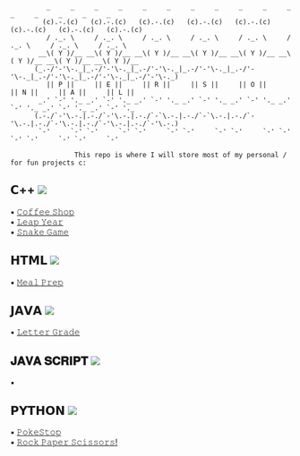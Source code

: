 ```

         _     _     _     _     _     _     _     _     _     _     _     _     _     _     _     _   
        (c).-.(c)   (c).-.(c)   (c).-.(c)   (c).-.(c)   (c).-.(c)   (c).-.(c)   (c).-.(c)   (c).-.(c)  
         / ._. \     / ._. \     / ._. \     / ._. \     / ._. \     / ._. \     / ._. \     / ._. \   
       __\( Y )/__ __\( Y )/__ __\( Y )/__ __\( Y )/__ __\( Y )/__ __\( Y )/__ __\( Y )/__ __\( Y )/__ 
      (_.-/'-'\-._|_.-/'-'\-._|_.-/'-'\-._|_.-/'-'\-._|_.-/'-'\-._|_.-/'-'\-._|_.-/'-'\-._|_.-/'-'\-._)
         || 𝙿 ||     || 𝙴 ||     || 𝚁 ||     || 𝚂 ||     || 𝙾 ||     || 𝙽 ||     || 𝙰 ||     || 𝙻 ||   
       _.' `-' '._ _.' `-' '._ _.' `-' '._ _.' `-' '._ _.' `-' '._ _.' `-' '._ _.' `-' '._ _.' `-' '._ 
      (.-./`-'\.-.|.-./`-'\.-.|.-./`-`\.-.|.-./`-`\.-.|.-./`-'\.-.|.-./`-'\.-.|.-./`-'\.-.|.-./`-'\.-.)
       `-'     `-' `-'     `-' `-'     `-' `-'     `-' `-'     `-' `-'     `-' `-'     `-' `-'     `-' 

                𝚃𝚑𝚒𝚜 𝚛𝚎𝚙𝚘 𝚒𝚜 𝚠𝚑𝚎𝚛𝚎 𝙸 𝚠𝚒𝚕𝚕 𝚜𝚝𝚘𝚛𝚎 𝚖𝚘𝚜𝚝 𝚘𝚏 𝚖𝚢 𝚙𝚎𝚛𝚜𝚘𝚗𝚊𝚕 / 𝚏𝚘𝚛 𝚏𝚞𝚗 𝚙𝚛𝚘𝚓𝚎𝚌𝚝𝚜 𝚌:

```

## 𝗖++ <img src="https://github.com/abranhe/programming-languages-logos/blob/master/src/cpp/cpp_24x24.png"/>
:black_small_square: [𝙲𝚘𝚏𝚏𝚎𝚎 𝚂𝚑𝚘𝚙](https://github.com/giannagalard/Personal-Projects/blob/main/C%2B%2B/Coffee%20Shop.cpp)     
:black_small_square: [𝙻𝚎𝚊𝚙 𝚈𝚎𝚊𝚛](https://github.com/giannagalard/Personal-Projects/tree/main/C%2B%2B/Leap%20Year)   
:black_small_square: [𝚂𝚗𝚊𝚔𝚎 𝙶𝚊𝚖𝚎](https://github.com/giannagalard/Personal-Projects/blob/main/C%2B%2B/Snake%20Game.cpp)

## 𝗛𝗧𝗠𝗟 <img src="https://github.com/abranhe/programming-languages-logos/blob/master/src/html/html_24x24.png"/>  
:black_small_square: [𝙼𝚎𝚊𝚕 𝙿𝚛𝚎𝚙](https://github.com/giannagalard/Personal-Projects/tree/main/HTML/Meal%20Prep)  

## 𝗝𝗔𝗩𝗔 <img src="https://github.com/abranhe/programming-languages-logos/blob/master/src/java/java_24x24.png"/>  
:black_small_square: [𝙻𝚎𝚝𝚝𝚎𝚛 𝙶𝚛𝚊𝚍𝚎](https://github.com/giannagalard/Personal-Projects/blob/main/Java/LetterGrade.java)  

## 𝐉𝐀𝐕𝐀 𝐒𝐂𝐑𝐈𝐏𝐓 <img src="https://raw.githubusercontent.com/abranhe/programming-languages-logos/master/src/javascript/javascript_24x24.png"/>  
:black_small_square:  

## 𝗣𝗬𝗧𝗛𝗢𝗡 <img src="https://github.com/abranhe/programming-languages-logos/blob/master/src/python/python_24x24.png"/>
:black_small_square: [𝙿𝚘𝚔𝚎𝚂𝚝𝚘𝚙](https://github.com/giannagalard/Personal-Projects/blob/main/Python/PokeStop.py)   
:black_small_square: [𝚁𝚘𝚌𝚔 𝙿𝚊𝚙𝚎𝚛 𝚂𝚌𝚒𝚜𝚜𝚘𝚛𝚜!](https://github.com/giannagalard/Personal-Projects/blob/main/Python/Rock%20Paper%20Scissors.py)